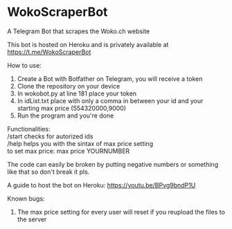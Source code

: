 # WokoScraperBot
A Telegram Bot that scrapes the Woko.ch website

This bot is hosted on Heroku and is privately available at https://t.me/WokoScraperBot

How to use:
1. Create a Bot with Botfather on Telegram, you will receive a token
2. Clone the repository on your device
3. In wokobot.py at line 181 place your token
4. In idList.txt place with only a comma in between your id and your starting max price (554320000,9000)
5. Run the program and you're done

Functionalities:<br />
/start checks for autorized ids<br />
/help helps you with the sintax of max price setting<br />
to set max price: max price YOURNUMBER<br />

The code can easily be broken by putting negative numbers or something like that so don't break it pls.

A guide to host the bot on Heroku: https://youtu.be/BPvg9bndP1U

Known bugs:
1. The max price setting for every user will reset if you reupload the files to the server

